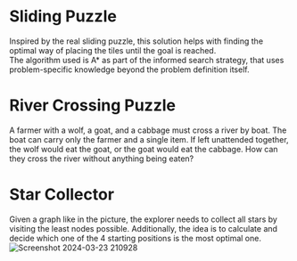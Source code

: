 # Sliding Puzzle 
Inspired by the real sliding puzzle, this solution helps with finding the optimal way of placing the tiles until the goal is reached. <br /> 
The algorithm used is A* as part of the informed search strategy, that uses problem-specific knowledge beyond the problem definition itself.

# River Crossing Puzzle 
A farmer with a wolf, a goat, and a cabbage must cross a river by boat. The boat can carry only the farmer and a single item. If left unattended together, the wolf would eat the goat, or the goat would eat the cabbage. How can they cross the river without anything being eaten?

# Star Collector
Given a graph like in the picture, the explorer needs to collect all stars by visiting the least nodes possible. Additionally, the idea is to calculate and decide which one of the 4 starting positions is the most optimal one.<br />
![Screenshot 2024-03-23 210928](https://github.com/Iva-Cvetkovska/python/assets/148893109/1b5eb26d-4879-4dff-ab86-fa0d24766d9b)
